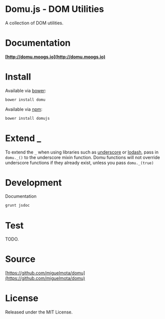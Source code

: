 # Domu.js - DOM Utilities

A collection of DOM utilities.

# Documentation

**[http://domu.moogs.io](http://domu.moogs.io)**

# Install

Available via [bower](http://bower.io/):

```bash
bower install domu
```

Available via [npm](https://www.npmjs.org/package/domujs):

```bash
bower install domujs
```

# Extend _

To extend the `_` when using libraries such as [underscore](http://underscorejs.org/) or [lodash](http://lodash.com/), pass in `domu._()` to the underscore mixin function. Domu functions will not override underscore functions if they already exist, unless you pass `domu._(true)`

# Development

Documentation

```bash
grunt jsdoc
```

# Test

TODO.

# Source

[https://github.com/miguelmota/domu](https://github.com/miguelmota/domu)

# License

Released under the MIT License.
